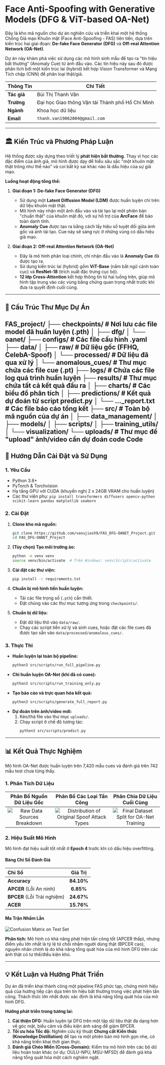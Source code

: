 
# Face Anti-Spoofing with Generative Models (DFG & ViT-based OA-Net)

Đây là kho mã nguồn cho dự án nghiên cứu và triển khai một hệ thống Chống Giả mạo Khuôn mặt (Face Anti-Spoofing - FAS) tiên tiến, dựa trên kiến trúc hai giai đoạn: **De-fake Face Generator (DFG)** và **Off-real Attention Network (OA-Net)**.

Dự án này khám phá việc sử dụng các mô hình sinh mẫu để tạo ra "tín hiệu bất thường" (Anomaly Cue) từ ảnh đầu vào. Các tín hiệu này sau đó được phân tích bởi một kiến trúc lai (hybrid) kết hợp Vision Transformer và Mạng Tích chập (CNN) để phân loại thật/giả.

| Thông Tin      | Chi Tiết                                       |
| -------------- | ---------------------------------------------- |
| **Tác giả**    | Bùi Thị Thanh Vân                              |
| **Trường**      | Đại học Giao thông Vận tải Thành phố Hồ Chí Minh |
| **Ngành**      | Khoa học dữ liệu                               |
| **Email**      | `thanh.van19062004@gmail.com`                  |

---

## 🏛️ Kiến Trúc và Phương Pháp Luận

Hệ thống được xây dựng theo triết lý **phát hiện bất thường**. Thay vì học các đặc điểm của ảnh giả, mô hình được dạy để hiểu sâu sắc "một khuôn mặt thật trông như thế nào" và coi bất kỳ sai khác nào là dấu hiệu của sự giả mạo.

**Luồng hoạt động tổng thể:**

1.  **Giai đoạn 1: De-fake Face Generator (DFG)**
    -   Sử dụng một **Latent Diffusion Model (LDM)** được huấn luyện chỉ trên dữ liệu khuôn mặt thật.
    -   Mô hình này nhận một ảnh đầu vào và tái tạo lại một phiên bản "chuẩn thật" của khuôn mặt đó, với sự hỗ trợ của **ArcFace** để bảo toàn danh tính.
    -   **Anomaly Cue** được tạo ra bằng cách lấy hiệu số tuyệt đối giữa ảnh gốc và ảnh tái tạo. Cue này sẽ sáng rực ở những vùng có dấu hiệu giả mạo.

2.  **Giai đoạn 2: Off-real Attention Network (OA-Net)**
    -   Đây là mô hình phân loại chính, chỉ nhận đầu vào là **Anomaly Cue** đã được tạo ra.
    -   Sử dụng kiến trúc lai (hybrid) gồm **ViT-Base** (nắm bắt ngữ cảnh toàn cục) và **ResNet-18** (trích xuất đặc trưng cục bộ).
    -   **12 lớp Cross-Attention** kết hợp thông tin từ hai luồng trên, giúp mô hình tập trung vào các vùng bằng chứng quan trọng nhất trước khi đưa ra quyết định cuối cùng.

---

## 📂 Cấu Trúc Thư Mục Dự Án
FAS_project/
├── checkpoints/ # Nơi lưu các file model đã huấn luyện (.pth)
│ ├── dfg/
│ └── oanet/
├── configs/ # Các file cấu hình .yaml
├── data/
│ ├── raw/ # Dữ liệu gốc (FFHQ, CelebA-Spoof)
│ └── processed/ # Dữ liệu đã qua xử lý
│ └── anomalous_cues/ # Thư mục chứa các file cue (.pt)
├── logs/ # Chứa các file log quá trình huấn luyện
├── results/ # Thư mục chứa tất cả kết quả đầu ra
│ ├── charts/ # Các biểu đồ phân tích
│ ├── predictions/ # Kết quả dự đoán từ script predict.py
│ └── ..._report.txt # Các file báo cáo tổng kết
├── src/ # Toàn bộ mã nguồn của dự án
│ ├── data_management/
│ ├── models/
│ ├── scripts/
│ ├── training_utils/
│ └── visualization/
└── uploads/ # Thư mục để "upload" ảnh/video cần dự đoán
code
Code
---

## 🚀 Hướng Dẫn Cài Đặt và Sử Dụng

### 1. Yêu Cầu
-   Python 3.8+
-   PyTorch & Torchvision
-   Hạ tầng GPU với CUDA (khuyến nghị 2 x 24GB VRAM cho huấn luyện)
-   Các thư viện phụ: `pip install transformers diffusers opencv-python scikit-learn pandas matplotlib seaborn`

### 2. Cài Đặt

1.  **Clone kho mã nguồn:**
    ```bash
    git clone https://github.com/vanujiash9/FAS_DFG-OANET_Project.git
    cd FAS_DFG-OANET_Project
    ```
2.  **(Tùy chọn) Tạo môi trường ảo:**
    ```bash
    python -m venv venv
    source venv/bin/activate  # Trên Windows: venv\Scripts\activate
    ```
3.  **Cài đặt các thư viện:**
    ```bash
    pip install -r requirements.txt
    ```
4.  **Chuẩn bị mô hình tiền huấn luyện:**
    -   Tải các file trọng số (`.pth`) cần thiết.
    -   Đặt chúng vào các thư mục tương ứng trong `checkpoints/`.

5.  **Chuẩn bị dữ liệu:**
    -   Đặt dữ liệu thô vào `data/raw/`.
    -   Chạy các script tiền xử lý và sinh cues, hoặc đặt các file cues đã được tạo sẵn vào `data/processed/anomalous_cues/`.

### 3. Thực Thi

-   **Huấn luyện lại toàn bộ pipeline:**
    ```bash
    python3 src/scripts/run_full_pipeline.py
    ```
-   **Chỉ huấn luyện OA-Net (khi đã có cues):**
    ```bash
    python3 src/scripts/run_training_only.py
    ```
-   **Tạo báo cáo và trực quan hóa kết quả:**
    ```bash
    python3 src/scripts/generate_full_report.py
    ```
-   **Dự đoán trên ảnh/video mới:**
    1.  Kéo/thả file vào thư mục `uploads/`.
    2.  Chạy script ở chế độ tương tác:
        ```bash
        python3 src/scripts/predict.py
        ```

---

## 📊 Kết Quả Thực Nghiệm

Mô hình OA-Net được huấn luyện trên 7,420 mẫu cues và đánh giá trên 742 mẫu test chưa từng thấy.

### 1. Phân Tích Dữ Liệu

| Phân Bố Nguồn Dữ Liệu Gốc | Phân Bố Các Loại Tấn Công | Phân Chia Dữ Liệu Cuối Cùng |
| :---: | :---: | :---: |
| ![Raw Data Sources Breakdown](results/charts/1_raw_data_sources.png) | ![Distribution of Original Spoof Attack Types](results/charts/4_spoof_type_distribution.png) | ![Final Dataset Split for OA-Net Training](results/charts/5_dataset_split_pie_chart.png) |

### 2. Hiệu Suất Mô Hình

Mô hình đạt hiệu suất tốt nhất ở **Epoch 4** trước khi có dấu hiệu overfitting.

#### Bảng Chỉ Số Đánh Giá
| Chỉ Số | Giá Trị |
| :--- | :---: |
| **Accuracy** | **84.10%** |
| **APCER** (Lỗi An ninh) | **6.85%** |
| **BPCER** (Lỗi Trải nghiệm) | **24.67%** |
| **ACER** | **15.76%** |

#### Ma Trận Nhầm Lẫn
![Confusion Matrix on Test Set](results/charts/6_confusion_matrix_heatmap.png)

**Phân tích:** Mô hình có khả năng phát hiện tấn công tốt (APCER thấp), nhưng điểm yếu lớn nhất là tỷ lệ từ chối nhầm người dùng thật (BPCER cao), nguyên nhân chính là do khả năng tổng quát hóa của mô hình DFG trên các ảnh thật có tư thế/điều kiện khó.

---

## 💡 Kết Luận và Hướng Phát Triển

Dự án đã triển khai thành công một pipeline FAS phức tạp, chứng minh hiệu quả của hướng tiếp cận dựa trên tín hiệu bất thường trong việc phát hiện tấn công. Thách thức lớn nhất được xác định là khả năng tổng quát hóa của mô hình DFG.

**Hướng phát triển trong tương lai:**
1.  **Cải thiện DFG:** Huấn luyện lại DFG trên một tập dữ liệu thật đa dạng hơn về góc mặt, biểu cảm và điều kiện ánh sáng để giảm BPCER.
2.  **Tối ưu hóa Tốc độ:** Nghiên cứu kỹ thuật **Chưng cất Kiến thức (Knowledge Distillation)** để tạo ra một phiên bản mô hình gọn nhẹ, có khả năng triển khai thời gian thực.
3.  **Đánh giá Chéo Miền (Cross-Domain):** Kiểm tra mô hình trên các bộ dữ liệu hoàn toàn khác (ví dụ: OULU-NPU, MSU-MFSD) để đánh giá khả năng tổng quát hóa một cách nghiêm ngặt.
